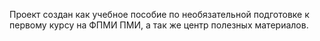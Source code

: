 Проект создан как учебное пособие по необязательной подготовке к первому курсу на ФПМИ ПМИ, а так же центр полезных материалов.